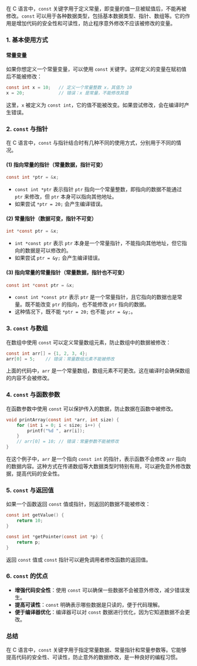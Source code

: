 在 C 语言中，`const` 关键字用于定义常量，即变量的值一旦被赋值后，不能再被修改。`const` 可以用于各种数据类型，包括基本数据类型、指针、数组等。它的作用是增加代码的安全性和可读性，防止程序意外修改不应该被修改的变量。

### 1. 基本使用方式

#### 常量变量

如果你想定义一个常量变量，可以使用 `const` 关键字。这样定义的变量在赋初值后不能被修改：

```c
const int x = 10;   // 定义一个常量整数 x，其值为 10
x = 20;             // 错误：x 是常量，不能修改其值
```

这里，`x` 被定义为 `const int`，它的值不能被改变。如果尝试修改，会在编译时产生错误。

### 2. `const` 与指针

在 C 语言中，`const` 与指针结合时有几种不同的使用方式，分别用于不同的情况。

#### (1) 指向常量的指针（常量数据，指针可变）

```c
const int *ptr = &x;
```

- `const int *ptr` 表示指针 `ptr` 指向一个常量整数，即指向的数据不能通过 `ptr` 来修改，但 `ptr` 本身可以指向其他地址。
- 如果尝试 `*ptr = 20;` 会产生编译错误。

#### (2) 常量指针（数据可变，指针不可变）

```c
int *const ptr = &x;
```

- `int *const ptr` 表示 `ptr` 本身是一个常量指针，不能指向其他地址，但它指向的数据是可以修改的。
- 如果尝试 `ptr = &y;` 会产生编译错误。

#### (3) 指向常量的常量指针（常量数据，指针也不可变）

```c
const int *const ptr = &x;
```

- `const int *const ptr` 表示 `ptr` 是一个常量指针，且它指向的数据也是常量。既不能改变 `ptr` 的指向，也不能修改 `ptr` 指向的数据。
- 这种情况下，既不能 `*ptr = 20;` 也不能 `ptr = &y;`。

### 3. `const` 与数组

在数组中使用 `const` 可以定义常量数组元素，防止数组中的数据被修改：

```c
const int arr[] = {1, 2, 3, 4};
arr[0] = 5;    // 错误：常量数组元素不能被修改
```

上面的代码中，`arr` 是一个常量数组，数组元素不可更改。这在编译时会确保数组的内容不会被修改。

### 4. `const` 与函数参数

在函数参数中使用 `const` 可以保护传入的数据，防止数据在函数中被修改。

```c
void printArray(const int *arr, int size) {
    for (int i = 0; i < size; i++) {
        printf("%d ", arr[i]);
    }
    // arr[0] = 10; // 错误：常量参数不能被修改
}
```

在这个例子中，`arr` 是一个指向 `const int` 的指针，表示函数不会修改 `arr` 指向的数据内容。这种方式在传递数组等大数据类型时特别有用，可以避免意外修改数据，提高代码的安全性。

### 5. `const` 与返回值

如果一个函数返回 `const` 值或指针，则返回的数据不能被修改：

```c
const int getValue() {
    return 10;
}

const int *getPointer(const int *p) {
    return p;
}
```

返回 `const` 值或 `const` 指针可以避免调用者修改函数的返回值。

### 6. `const` 的优点

- **增强代码安全性**：使用 `const` 可以确保一些数据不会被意外修改，减少错误发生。
- **提高可读性**：`const` 明确表示哪些数据是只读的，便于代码理解。
- **便于编译器优化**：编译器可以对 `const` 数据进行优化，因为它知道数据不会更改。

### 总结

在 C 语言中，`const` 关键字用于指定常量数据、常量指针和常量参数等。它能够提高代码的安全性、可读性，防止意外的数据修改，是一种良好的编程习惯。